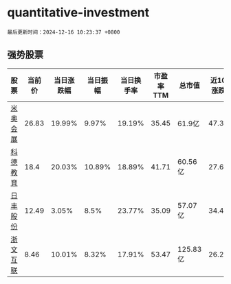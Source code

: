 # quantitative-investment

`最后更新时间：2024-12-16 10:23:37 +0800`

## 强势股票

|股票|当前价|当日涨跌幅|当日振幅|当日换手率|市盈率TTM|总市值|近10日涨跌幅|
|----|----|----|----|----|----|----|----|
|[米奥会展](https://xueqiu.com/S/SZ300795)|26.83|19.99%|9.97%|19.19%|35.45|61.9亿|47.34%|
|[科德教育](https://xueqiu.com/S/SZ300192)|18.4|20.03%|10.89%|18.89%|41.71|60.56亿|27.6%|
|[日丰股份](https://xueqiu.com/S/SZ002953)|12.49|3.05%|8.5%|23.77%|35.09|57.07亿|34.45%|
|[浙文互联](https://xueqiu.com/S/SH600986)|8.46|10.01%|8.32%|17.91%|53.47|125.83亿|26.27%|

